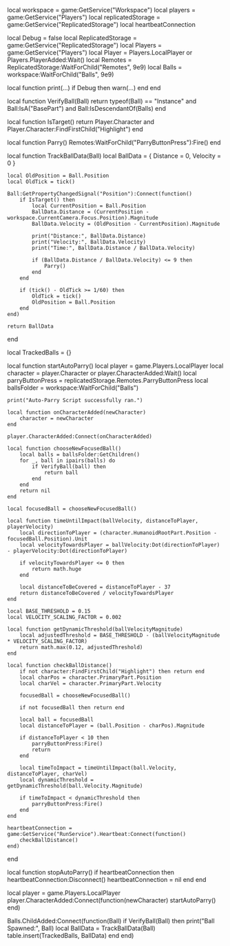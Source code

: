 local workspace = game:GetService("Workspace")
local players = game:GetService("Players")
local replicatedStorage = game:GetService("ReplicatedStorage")
local heartbeatConnection

local Debug = false
local ReplicatedStorage = game:GetService("ReplicatedStorage")
local Players = game:GetService("Players")
local Player = Players.LocalPlayer or Players.PlayerAdded:Wait()
local Remotes = ReplicatedStorage:WaitForChild("Remotes", 9e9)
local Balls = workspace:WaitForChild("Balls", 9e9)

local function print(...)
    if Debug then
        warn(...)
    end
end

local function VerifyBall(Ball)
    return typeof(Ball) == "Instance" and Ball:IsA("BasePart") and Ball:IsDescendantOf(Balls)
end

local function IsTarget()
    return Player.Character and Player.Character:FindFirstChild("Highlight")
end

local function Parry()
    Remotes:WaitForChild("ParryButtonPress"):Fire()
end

local function TrackBallData(Ball)
    local BallData = {
        Distance = 0,
        Velocity = 0
    }

    local OldPosition = Ball.Position
    local OldTick = tick()

    Ball:GetPropertyChangedSignal("Position"):Connect(function()
        if IsTarget() then
            local CurrentPosition = Ball.Position
            BallData.Distance = (CurrentPosition - workspace.CurrentCamera.Focus.Position).Magnitude
            BallData.Velocity = (OldPosition - CurrentPosition).Magnitude

            print("Distance:", BallData.Distance)
            print("Velocity:", BallData.Velocity)
            print("Time:", BallData.Distance / BallData.Velocity)

            if (BallData.Distance / BallData.Velocity) <= 9 then
                Parry()
            end
        end

        if (tick() - OldTick >= 1/60) then
            OldTick = tick()
            OldPosition = Ball.Position
        end
    end)

    return BallData
end

local TrackedBalls = {}

local function startAutoParry()
    local player = game.Players.LocalPlayer
    local character = player.Character or player.CharacterAdded:Wait()
    local parryButtonPress = replicatedStorage.Remotes.ParryButtonPress
    local ballsFolder = workspace:WaitForChild("Balls")

    print("Auto-Parry Script successfully ran.")

    local function onCharacterAdded(newCharacter)
        character = newCharacter
    end

    player.CharacterAdded:Connect(onCharacterAdded)

    local function chooseNewFocusedBall()
        local balls = ballsFolder:GetChildren()
        for _, ball in ipairs(balls) do
            if VerifyBall(ball) then
                return ball
            end
        end
        return nil
    end

    local focusedBall = chooseNewFocusedBall()

    local function timeUntilImpact(ballVelocity, distanceToPlayer, playerVelocity)
        local directionToPlayer = (character.HumanoidRootPart.Position - focusedBall.Position).Unit
        local velocityTowardsPlayer = ballVelocity:Dot(directionToPlayer) - playerVelocity:Dot(directionToPlayer)
        
        if velocityTowardsPlayer <= 0 then
            return math.huge
        end
        
        local distanceToBeCovered = distanceToPlayer - 37
        return distanceToBeCovered / velocityTowardsPlayer
    end

    local BASE_THRESHOLD = 0.15
    local VELOCITY_SCALING_FACTOR = 0.002

    local function getDynamicThreshold(ballVelocityMagnitude)
        local adjustedThreshold = BASE_THRESHOLD - (ballVelocityMagnitude * VELOCITY_SCALING_FACTOR)
        return math.max(0.12, adjustedThreshold)
    end

    local function checkBallDistance()
        if not character:FindFirstChild("Highlight") then return end
        local charPos = character.PrimaryPart.Position
        local charVel = character.PrimaryPart.Velocity

        focusedBall = chooseNewFocusedBall()

        if not focusedBall then return end

        local ball = focusedBall
        local distanceToPlayer = (ball.Position - charPos).Magnitude

        if distanceToPlayer < 10 then
            parryButtonPress:Fire()
            return
        end

        local timeToImpact = timeUntilImpact(ball.Velocity, distanceToPlayer, charVel)
        local dynamicThreshold = getDynamicThreshold(ball.Velocity.Magnitude)

        if timeToImpact < dynamicThreshold then
            parryButtonPress:Fire()
        end
    end

    heartbeatConnection = game:GetService("RunService").Heartbeat:Connect(function()
        checkBallDistance()
    end)
end

local function stopAutoParry()
    if heartbeatConnection then
        heartbeatConnection:Disconnect()
        heartbeatConnection = nil
    end
end

local player = game.Players.LocalPlayer
player.CharacterAdded:Connect(function(newCharacter)
    startAutoParry()
end)

Balls.ChildAdded:Connect(function(Ball)
    if VerifyBall(Ball) then
        print("Ball Spawned:", Ball)
        local BallData = TrackBallData(Ball)
        table.insert(TrackedBalls, BallData)
    end
end)
